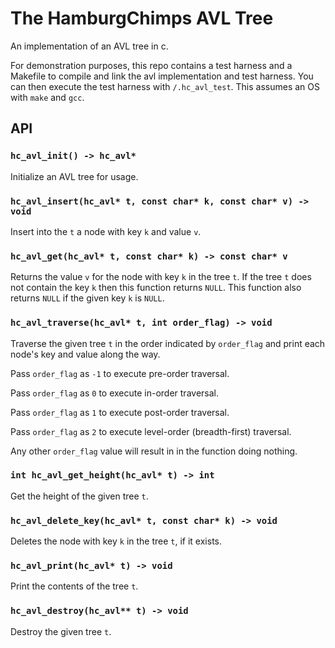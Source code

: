 # The HamburgChimps AVL Tree

An implementation of an AVL tree in c.

For demonstration purposes, this repo contains a test harness and a Makefile to compile and link the avl implementation and test harness. You can then execute the test harness with `/.hc_avl_test`. This assumes an OS with `make` and `gcc`. 

## API

### `hc_avl_init() -> hc_avl*`

Initialize an AVL tree for usage.

### `hc_avl_insert(hc_avl* t, const char* k, const char* v) -> void`

Insert into the `t` a node with key `k` and value `v`.

### `hc_avl_get(hc_avl* t, const char* k) -> const char* v`

Returns the value `v` for the node with key `k` in the tree `t`. If the tree `t` does not
contain the key `k` then this function returns `NULL`. This function also returns `NULL` if
the given key `k` is `NULL`.

### `hc_avl_traverse(hc_avl* t, int order_flag) -> void`

Traverse the given tree `t` in the order indicated by `order_flag` and print each node's key and value along the way.

Pass `order_flag` as `-1` to execute pre-order traversal.

Pass `order_flag` as `0` to execute in-order traversal.

Pass `order_flag` as `1` to execute post-order traversal.

Pass `order_flag` as `2` to execute level-order (breadth-first) traversal.

Any other `order_flag` value will result in in the function doing nothing.

### `int hc_avl_get_height(hc_avl* t) -> int`

Get the height of the given tree `t`.

### `hc_avl_delete_key(hc_avl* t, const char* k) -> void`

Deletes the node with key `k` in the tree `t`, if it exists.

### `hc_avl_print(hc_avl* t) -> void`

Print the contents of the tree `t`.

### `hc_avl_destroy(hc_avl** t) -> void`

Destroy the given tree `t`.
